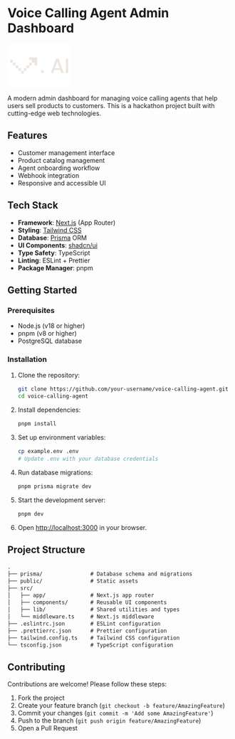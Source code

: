 # Voice Calling Agent Admin Dashboard

![Project Logo](public/logo.svg)

A modern admin dashboard for managing voice calling agents that help users sell products to customers. This is a hackathon project built with cutting-edge web technologies.

## Features

- Customer management interface
- Product catalog management
- Agent onboarding workflow
- Webhook integration
- Responsive and accessible UI

## Tech Stack

- **Framework**: [Next.js](https://nextjs.org/) (App Router)
- **Styling**: [Tailwind CSS](https://tailwindcss.com/)
- **Database**: [Prisma](https://www.prisma.io/) ORM
- **UI Components**: [shadcn/ui](https://ui.shadcn.com/)
- **Type Safety**: TypeScript
- **Linting**: ESLint + Prettier
- **Package Manager**: pnpm

## Getting Started

### Prerequisites

- Node.js (v18 or higher)
- pnpm (v8 or higher)
- PostgreSQL database

### Installation

1. Clone the repository:

   ```bash
   git clone https://github.com/your-username/voice-calling-agent.git
   cd voice-calling-agent
   ```

2. Install dependencies:

   ```bash
   pnpm install
   ```

3. Set up environment variables:

   ```bash
   cp example.env .env
   # Update .env with your database credentials
   ```

4. Run database migrations:

   ```bash
   pnpm prisma migrate dev
   ```

5. Start the development server:

   ```bash
   pnpm dev
   ```

6. Open [http://localhost:3000](http://localhost:3000) in your browser.

## Project Structure

```
.
├── prisma/               # Database schema and migrations
├── public/               # Static assets
├── src/
│   ├── app/              # Next.js app router
│   ├── components/       # Reusable UI components
│   ├── lib/              # Shared utilities and types
│   └── middleware.ts     # Next.js middleware
├── .eslintrc.json        # ESLint configuration
├── .prettierrc.json      # Prettier configuration
├── tailwind.config.ts    # Tailwind CSS configuration
└── tsconfig.json         # TypeScript configuration
```

## Contributing

Contributions are welcome! Please follow these steps:

1. Fork the project
2. Create your feature branch (`git checkout -b feature/AmazingFeature`)
3. Commit your changes (`git commit -m 'Add some AmazingFeature'`)
4. Push to the branch (`git push origin feature/AmazingFeature`)
5. Open a Pull Request

